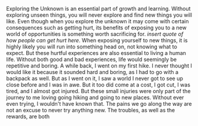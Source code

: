 Exploring the Unknown is an essential part of growth and learning. Without exploring unseen things, you will never explore and find new things you will like. Even though when you explore the unknown it may come with certain consequences such as getting hurt, its benefits of exposing you to a new world of opportunities is something worth sacrificing for. *insert quote of how people can get hurt here*. When exposing yourself to new things, it is highly likely you will run into something head on, not knowing what to expect. But these hurtful experiences are also essential to living a human life. Without both good and bad experiences, life would seemingly be repetitive and boring. A while back, I went on my first hike. I never thought I would like it because it sounded hard and boring, as I had to go with a backpack as well. But as I went on it, I saw a world I never got to see up close before and I was in awe. But it too did come at a cost, I got cut, I was tired, and I almost got injured. But these small injuries were only part of the journey to me loving going hiking and going to new places. Without ever even trying, I wouldn't have known that. The pains we go along the way are not an excuse to never try anything new. The troubles, as well as the rewards, are both 